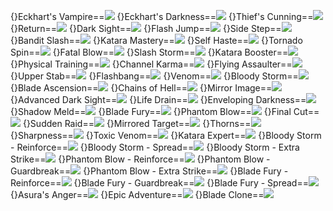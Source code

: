 {}Eckhart's Vampire==<img src="upload/mxd/Dual_Blade/Skill_Eckhart's_Vampire.png"/>
{}Eckhart's Darkness==<img src="upload/mxd/Dual_Blade/Skill_Eckhart's_Darkness.png"/>
{}Thief's Cunning==<img src="upload/mxd/Dual_Blade/Skill_Thief's_Cunning.png"/>
{}Return==<img src="upload/mxd/Dual_Blade/Skill_Return_(Dual_Blade).png"/>
{}Dark Sight==<img src="upload/mxd/Dual_Blade/Skill_Dark_Sight.png"/>
{}Flash Jump==<img src="upload/mxd/Dual_Blade/Skill_Flash_Jump_(Dual_Blade).png"/>
{}Side Step==<img src="upload/mxd/Dual_Blade/Skill_Side_Step.png"/>
{}Bandit Slash==<img src="upload/mxd/Dual_Blade/Skill_Bandit_Slash.png"/>
{}Katara Mastery==<img src="upload/mxd/Dual_Blade/Skill_Katara_Mastery.png"/>
{}Self Haste==<img src="upload/mxd/Dual_Blade/Skill_Self_Haste.png"/>
{}Tornado Spin==<img src="upload/mxd/Dual_Blade/Skill_Tornado_Spin.png"/>
{}Fatal Blow==<img src="upload/mxd/Dual_Blade/Skill_Fatal_Blow.png"/>
{}Slash Storm==<img src="upload/mxd/Dual_Blade/Skill_Slash_Storm.png"/>
{}Katara Booster==<img src="upload/mxd/Dual_Blade/Skill_Katara_Booster.png"/>
{}Physical Training==<img src="upload/mxd/Dual_Blade/Skill_Physical_Training.png"/>
{}Channel Karma==<img src="upload/mxd/Dual_Blade/Skill_Channel_Karma.png"/>
{}Flying Assaulter==<img src="upload/mxd/Dual_Blade/Skill_Flying_Assaulter.png"/>
{}Upper Stab==<img src="upload/mxd/Dual_Blade/Skill_Upper_Stab.png"/>
{}Flashbang==<img src="upload/mxd/Dual_Blade/Skill_Flashbang.png"/>
{}Venom==<img src="upload/mxd/Dual_Blade/Skill_Venom_(Dagger).png"/>
{}Bloody Storm==<img src="upload/mxd/Dual_Blade/Skill_Bloody_Storm.png"/>
{}Blade Ascension==<img src="upload/mxd/Dual_Blade/Skill_Blade_Ascension.png"/>
{}Chains of Hell==<img src="upload/mxd/Dual_Blade/Skill_Chains_of_Hell.png"/>
{}Mirror Image==<img src="upload/mxd/Dual_Blade/Skill_Mirror_Image.png"/>
{}Advanced Dark Sight==<img src="upload/mxd/Dual_Blade/Skill_Advanced_Dark_Sight.png"/>
{}Life Drain==<img src="upload/mxd/Dual_Blade/Skill_Life_Drain.png"/>
{}Enveloping Darkness==<img src="upload/mxd/Dual_Blade/Skill_Enveloping_Darkness.png"/>
{}Shadow Meld==<img src="upload/mxd/Dual_Blade/Skill_Shadow_Meld.png"/>
{}Blade Fury==<img src="upload/mxd/Dual_Blade/Skill_Blade_Fury.png"/>
{}Phantom Blow==<img src="upload/mxd/Dual_Blade/Skill_Phantom_Blow.png"/>
{}Final Cut==<img src="upload/mxd/Dual_Blade/Skill_Final_Cut.png"/>
{}Sudden Raid==<img src="upload/mxd/Dual_Blade/Skill_Sudden_Raid.png"/>
{}Mirrored Target==<img src="upload/mxd/Dual_Blade/Skill_Mirrored_Target.png"/>
{}Thorns==<img src="upload/mxd/Dual_Blade/Skill_Thorns.png"/>
{}Sharpness==<img src="upload/mxd/Dual_Blade/Skill_Sharpness.png"/>
{}Toxic Venom==<img src="upload/mxd/Dual_Blade/Skill_Toxic_Venom_(Blade_Master).png"/>
{}Katara Expert==<img src="upload/mxd/Dual_Blade/Skill_Katara_Expert.png"/>
{}Bloody Storm - Reinforce==<img src="upload/mxd/Dual_Blade/Skill_Bloody_Storm_-_Reinforce.png"/>
{}Bloody Storm - Spread==<img src="upload/mxd/Dual_Blade/Skill_Bloody_Storm_-_Spread.png"/>
{}Bloody Storm - Extra Strike==<img src="upload/mxd/Dual_Blade/Skill_Bloody_Storm_-_Extra_Strike.png"/>
{}Phantom Blow - Reinforce==<img src="upload/mxd/Dual_Blade/Skill_Phantom_Blow_-_Reinforce.png"/>
{}Phantom Blow - Guardbreak==<img src="upload/mxd/Dual_Blade/Skill_Phantom_Blow_-_Guardbreak.png"/>
{}Phantom Blow - Extra Strike==<img src="upload/mxd/Dual_Blade/Skill_Phantom_Blow_-_Extra_Strike.png"/>
{}Blade Fury - Reinforce==<img src="upload/mxd/Dual_Blade/Skill_Blade_Fury_-_Reinforce.png"/>
{}Blade Fury - Guardbreak==<img src="upload/mxd/Dual_Blade/Skill_Blade_Fury_-_Guardbreak.png"/>
{}Blade Fury - Spread==<img src="upload/mxd/Dual_Blade/Skill_Blade_Fury_-_Spread.png"/>
{}Asura's Anger==<img src="upload/mxd/Dual_Blade/Skill_Asura's_Anger.png"/>
{}Epic Adventure==<img src="upload/mxd/Dual_Blade/Skill_Epic_Adventure_(Thief).png"/>
{}Blade Clone==<img src="upload/mxd/Dual_Blade/Skill_Blade_Clone.png"/>